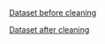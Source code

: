 [Dataset before cleaning](https://drive.google.com/drive/folders/1VhE5seTIIQLxqr6yoz2HlzB7J02SeIAI?usp=drive_link)

[Dataset after cleaning](https://drive.google.com/drive/folders/1-n0S6wX2hBlV0RM7TxKSuPliLh4mKTjL?usp=drive_link)
